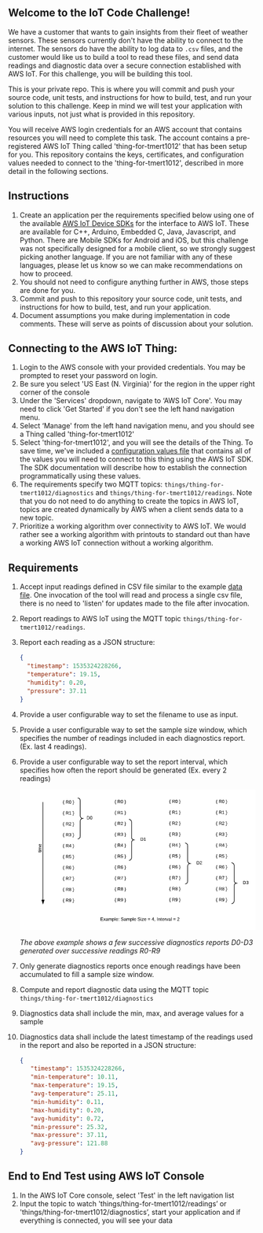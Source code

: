 ## Welcome to the IoT Code Challenge!

We have a customer that wants to gain insights from their fleet of weather sensors. These sensors currently don't have the ability
to connect to the internet. The sensors do have the ability to log data to `.csv` files, and the customer would like us
to build a tool to read these files, and send data readings and diagnostic data over a secure connection established with AWS IoT.
For this challenge, you will be building this tool.

This is your private repo. This is where you will commit and push
 your source code, unit tests, and instructions for how to build, test, and run your solution to this challenge. Keep
 in mind we will test your application with various inputs, not just what is provided in this repository. 

You will receive AWS login credentials for an AWS account that contains resources you will need to complete this task. 
The account contains a pre-registered AWS IoT Thing called 'thing-for-tmert1012' that has been setup for you. This repository
contains the keys, certificates, and configuration values needed to connect to the 'thing-for-tmert1012', described in more 
detail in the following sections. 
  

## Instructions
1. Create an application per the requirements specified below using one of the available [AWS IoT Device SDKs](https://docs.aws.amazon.com/iot/latest/developerguide/iot-sdks.html) for the interface to AWS IoT. These are available for C++, Arduino, Embedded C, Java, Javascript, and Python. There are Mobile SDKs for Android and iOS, but this challenge was not specifically designed for a mobile client, so we strongly suggest picking another language. If you are not familiar with any of these languages, please let us know so we can make recommendations on how to proceed.
1. You should not need to configure anything further in AWS, those steps are done for you.
1. Commit and push to this repository your source code, unit tests, and instructions for how to build, test, and run your application.
1. Document assumptions you make during implementation in code comments. These will serve as points of discussion about your solution.


## Connecting to the AWS IoT Thing:
1. Login to the AWS console with your provided credentials. You may be prompted to reset your password on login.
1. Be sure you select 'US East (N. Virginia)' for the region in the upper right corner of the console
1. Under the 'Services' dropdown, navigate to ‘AWS IoT Core'. You may need to click 'Get Started' if you don't see the left hand navigation menu.
1. Select ‘Manage' from the left hand navigation menu, and you should see a Thing called 'thing-for-tmert1012'
1. Select 'thing-for-tmert1012', and you will see the details of the Thing. To save time, we've included a [configuration values file](configuration-values.md)
that contains all of the values you will need to connect to this thing using the AWS IoT SDK. The SDK documentation will describe how to establish the connection programmatically using these values.
1. The requirements specify two MQTT topics: `things/thing-for-tmert1012/diagnostics` and `things/thing-for-tmert1012/readings`. Note that you do not need to do anything to create the topics in AWS IoT, topics are created dynamically by AWS when a client sends data to a new topic.
1. Prioritize a working algorithm over connectivity to AWS IoT. We would rather see a working algorithm with printouts to standard out than have a working AWS IoT connection without a working algorithm.



## Requirements


1. Accept input readings defined in CSV file similar to the example [data file](data/readings.csv). One invocation of the tool will read and process a single csv file, there is no need to 'listen' for updates made to the file after invocation.
1. Report readings to AWS IoT using the MQTT topic `things/thing-for-tmert1012/readings`. 
1. Report each reading as a JSON structure:
    ```json
    {
      "timestamp": 1535324228266,
      "temperature": 19.15,
      "humidity": 0.20,
      "pressure": 37.11
    }
    ```
1. Provide a user configurable way to set the filename to use as input.
1. Provide a user configurable way to set the sample size window, which specifies the number of readings included in each diagnostics report. (Ex. last 4 readings).
1. Provide a user configurable way to set the report interval, which specifies how often the report should be generated (Ex. every 2 readings)

    ![example](sliding-window-example.png)

    *The above example shows a few successive diagnostics reports D0-D3 generated over successive readings R0-R9*  

1. Only generate diagnostics reports once enough readings have been accumulated to fill a sample size window.
1. Compute and report diagnostic data using the MQTT topic `things/thing-for-tmert1012/diagnostics`
1. Diagnostics data shall include the min, max, and average values for a sample
1. Diagnostics data shall include the latest timestamp of the readings used in the report and also be reported in a JSON structure:
   ```json
   {
      "timestamp": 1535324228266,
      "min-temperature": 10.11,
      "max-temperature": 19.15,
      "avg-temperature": 25.11,
      "min-humidity": 0.11,
      "max-humidity": 0.20,
      "avg-humidity": 0.72,
      "min-pressure": 25.32,
      "max-pressure": 37.11,
      "avg-pressure": 121.88
   }
   ```

## End to End Test using AWS IoT Console
1. In the AWS IoT Core console, select 'Test' in the left navigation list
1. Input the topic to watch 'things/thing-for-tmert1012/readings’ or 'things/thing-for-tmert1012/diagnostics’, start your application and if everything is connected, you will see your data
